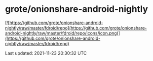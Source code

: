 
# grote/onionshare-android-nightly

[![https://github.com/grote/onionshare-android-nightly/raw/master/fdroid/repo](https://github.com/grote/onionshare-android-nightly/raw/master/fdroid/repo/icons/icon.png)](https://github.com/grote/onionshare-android-nightly/raw/master/fdroid/repo)

Last updated: 2021-11-23 20:30:32 UTC